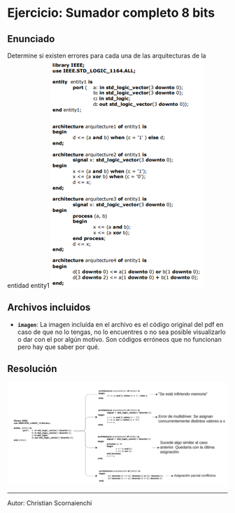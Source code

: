 # Ejercicio: Sumador completo 8 bits

## Enunciado

Determine si existen errores para cada una de las arquitecturas de la entidad entity1
![codigo entity1](image.png)

## Archivos incluidos

- **`imagen`**: La imagen incluída en el archivo es el código original del pdf en caso de que no lo tengas, no lo encuentres o no sea posible visualizarlo o dar con el por algún motivo. Son códigos erróneos que no funcionan pero hay que saber por qué. 

## Resolución

![Resolución](image-1.png)

---

Autor: Christian Scornaienchi